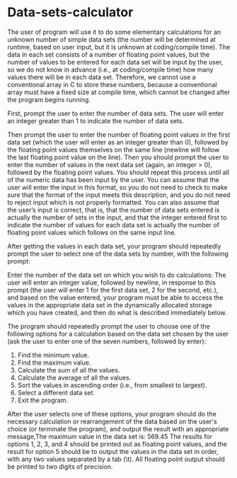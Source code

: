 # Data-sets-calculator


The user of program will use it to do some elementary calculations for
an unknown number of simple data sets (the number will be determined at
runtime, based on user input, but it is unknown at coding/compile time). The
data in each set consists of a number of floating point values, but the number of
values to be entered for each data set will be input by the user, so we do not
know in advance (i.e., at coding/compile time) how many values there will be in
each data set. Therefore, we cannot use a conventional array in C to store these
numbers, because a conventional array must have a fixed size at compile time,
which cannot be changed after the program begins running.


First, prompt the user to enter the number of data sets. The user
will enter an integer greater than 1 to indicate the number of data sets.

Then prompt the user to enter the number of floating point values in
the first data set (which the user will enter as an integer greater than 0), followed
by the floating point values themselves on the same line (newline will follow the last
floating point value on the line). Then you should prompt the user to enter the
number of values in the next data set (again, an integer > 0), followed by the
floating point values. You should repeat this process until all of the numeric data has
been input by the user. You can assume that the user will enter the input in this
format, so you do not need to check to make sure that the format of the input
meets this description, and you do not need to reject input which is not properly
formatted. You can also assume that the user’s input is correct, that is, that the
number of data sets entered is actually the number of sets in the input, and that the
integer entered first to indicate the number of values for each data set is actually
the number of floating point values which follows on the same input line.

After getting the values in each data set, your program should repeatedly
prompt the user to select one of the data sets by number, with the following
prompt:

Enter the number of the data set on which you wish to do calculations:
The user will enter an integer value, followed by newline, in response to this prompt
(the user will enter 1 for the first data set, 2 for the second, etc.), and based on the
value entered, your program must be able to access the values in the appropriate
data set in the dynamically allocated storage which you have created, and then do
what is described immediately below.


The program should repeatedly prompt the user to choose one of the
following options for a calculation based on the data set chosen by the user (ask
the user to enter one of the seven numbers, followed by enter):


1. Find the minimum value.
2. Find the maximum value.
3. Calculate the sum of all the values.
4. Calculate the average of all the values.
5. Sort the values in ascending order (i.e., from smallest to largest).
6. Select a different data set.
7. Exit the program.


After the user selects one of these options, your program should do the
necessary calculation or rearrangement of the data based on the user's choice
(or terminate the program), and output the result with an appropriate message,The maximum value in the data set is: 569.45
The results for options 1, 2, 3, and 4 should be printed out as floating point values,
and the result for option 5 should be to output the values in the data set in order,
with any two values separated by a tab (\t). All floating point output should be
printed to two digits of precision.
